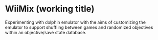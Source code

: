 # WiiMix (working title)
Experimenting with dolphin emulator with the aims of customizing the emulator to support shuffling between games and randomized objectives within an objective/save state database. 
